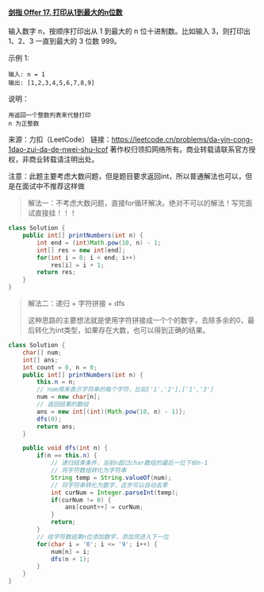 #### [剑指 Offer 17. 打印从1到最大的n位数](https://leetcode.cn/problems/da-yin-cong-1dao-zui-da-de-nwei-shu-lcof/)

输入数字 n，按顺序打印出从 1 到最大的 n 位十进制数。比如输入 3，则打印出 1、2、3 一直到最大的 3 位数 999。

示例 1:

```
输入: n = 1
输出: [1,2,3,4,5,6,7,8,9]
```


说明：

```
用返回一个整数列表来代替打印
n 为正整数
```

来源：力扣（LeetCode）
链接：https://leetcode.cn/problems/da-yin-cong-1dao-zui-da-de-nwei-shu-lcof
著作权归领扣网络所有。商业转载请联系官方授权，非商业转载请注明出处。

注意：此题主要考虑大数问题，但是题目要求返回int，所以普通解法也可以，但是在面试中不推荐这样做

> 解法一：不考虑大数问题，直接for循环解决。绝对不可以的解法！写完面试直接挂！！！

```java
class Solution {
    public int[] printNumbers(int n) {
        int end = (int)Math.pow(10, n) - 1;
        int[] res = new int[end];
        for(int i = 0; i < end; i++)
            res[i] = i + 1;
        return res;
    }
}
```

> 解法二：递归 + 字符拼接 + dfs
>
> ​	这种思路的主要想法就是使用字符拼接成一个个的数字，去除多余的0，最后转化为int类型，如果存在大数，也可以得到正确的结果。

```java
class Solution {
    char[] num;
    int[] ans;
    int count = 0, n = 0;
    public int[] printNumbers(int n) {
        this.n = n;
        // num用来表示字符串的每个字符，比如['1','2'],['1','3']
        num = new char[n];
        // 返回结果的数组
        ans = new int[(int)(Math.pow(10, n) - 1)];
        dfs(0);
        return ans;
    }

    public void dfs(int n) {
        if(n == this.n) {
            // 递归结束条件，当前n超过char数组的最后一位下标n-1
            // 将字符数组转化为字符串
            String temp = String.valueOf(num);
            // 将字符串转化为数字，这步可以自动去零
            int curNum = Integer.parseInt(temp);
            if(curNum != 0) {
                ans[count++] = curNum;
            }
            return;
        }
        // 给字符数组第n位添加数字，添加完进入下一位
        for(char i = '0'; i <= '9'; i++) {
            num[n] = i;
            dfs(n + 1);
        }
    }
}
```

